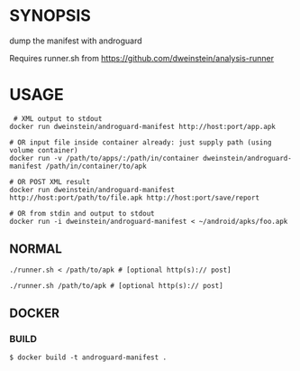 # SYNOPSIS

dump the manifest with androguard

Requires runner.sh from https://github.com/dweinstein/analysis-runner

# USAGE

```shell
 # XML output to stdout
docker run dweinstein/androguard-manifest http://host:port/app.apk

# OR input file inside container already: just supply path (using volume container)
docker run -v /path/to/apps/:/path/in/container dweinstein/androguard-manifest /path/in/container/to/apk

# OR POST XML result
docker run dweinstein/androguard-manifest http://host:port/path/to/file.apk http://host:port/save/report

# OR from stdin and output to stdout
docker run -i dweinstein/androguard-manifest < ~/android/apks/foo.apk

```

## NORMAL

```shell
./runner.sh < /path/to/apk # [optional http(s):// post]

./runner.sh /path/to/apk # [optional http(s):// post]

```
## DOCKER

### BUILD
```shell
$ docker build -t androguard-manifest .
```

